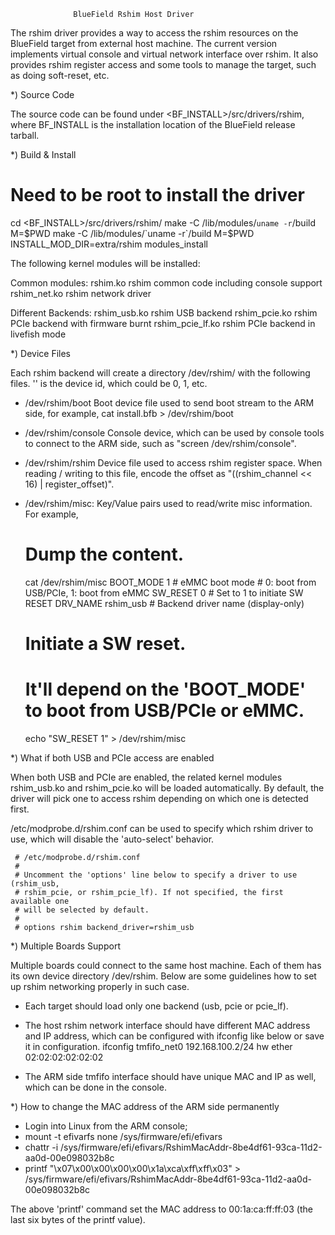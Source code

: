                   BlueField Rshim Host Driver

The rshim driver provides a way to access the rshim resources on
the BlueField target from external host machine. The current version
implements virtual console and virtual network interface over rshim.
It also provides rshim register access and some tools to manage the
target, such as doing soft-reset, etc.

*) Source Code

The source code can be found under <BF_INSTALL>/src/drivers/rshim,
where BF_INSTALL is the installation location of the BlueField
release tarball.

*) Build & Install

  # Need to be root to install the driver
  cd <BF_INSTALL>/src/drivers/rshim/
  make -C /lib/modules/`uname -r`/build M=$PWD
  make -C /lib/modules/`uname -r`/build M=$PWD INSTALL_MOD_DIR=extra/rshim modules_install

  The following kernel modules will be installed:

  Common modules:
    rshim.ko           rshim common code including console support
    rshim_net.ko       rshim network driver

  Different Backends:
    rshim_usb.ko       rshim USB backend
    rshim_pcie.ko      rshim PCIe backend with firmware burnt
    rshim_pcie_lf.ko   rshim PCIe backend in livefish mode

*) Device Files

  Each rshim backend will create a directory /dev/rshim<N>/ with the
  following files. '<N>' is the device id, which could be 0, 1, etc.

  - /dev/rshim<N>/boot
  Boot device file used to send boot stream to the ARM side, for example,
    cat install.bfb > /dev/rshim<N>/boot

  - /dev/rshim<N>/console
  Console device, which can be used by console tools to connect to the ARM side,
  such as "screen /dev/rshim<N>/console".

  - /dev/rshim<N>/rshim
  Device file used to access rshim register space. When reading / writing to
  this file, encode the offset as "((rshim_channel << 16) | register_offset)".

  - /dev/rshim<N>/misc:
  Key/Value pairs used to read/write misc information. For example,
    # Dump the content.
    cat /dev/rshim<N>/misc
      BOOT_MODE 1                   # eMMC boot mode
                                    #   0: boot from USB/PCIe, 1: boot from eMMC
      SW_RESET  0                   # Set to 1 to initiate SW RESET
      DRV_NAME  rshim_usb           # Backend driver name (display-only)

    # Initiate a SW reset.
    # It'll depend on the 'BOOT_MODE' to boot from USB/PCIe or eMMC.
    echo "SW_RESET 1" > /dev/rshim<N>/misc

*) What if both USB and PCIe access are enabled

  When both USB and PCIe are enabled, the related kernel modules rshim_usb.ko
  and rshim_pcie.ko will be loaded automatically. By default, the driver will
  pick one to access rshim depending on which one is detected first.

  /etc/modprobe.d/rshim.conf can be used to specify which rshim driver to use,
  which will disable the 'auto-select' behavior.

     # /etc/modprobe.d/rshim.conf
     #
     # Uncomment the 'options' line below to specify a driver to use (rshim_usb,
     # rshim_pcie, or rshim_pcie_lf). If not specified, the first available one
     # will be selected by default.
     #
     # options rshim backend_driver=rshim_usb

*) Multiple Boards Support

  Multiple boards could connect to the same host machine. Each of them has its
  own device directory /dev/rshim<N>. Below are some guidelines how to set up
  rshim networking properly in such case.

  - Each target should load only one backend (usb, pcie or pcie_lf).

  - The host rshim network interface should have different MAC address and IP
    address, which can be configured with ifconfig like below or save it in
    configuration.
      ifconfig tmfifo_net0 192.168.100.2/24 hw ether 02:02:02:02:02:02

  - The ARM side tmfifo interface should have unique MAC and IP as well, which
    can be done in the console.

*) How to change the MAC address of the ARM side permanently

  - Login into Linux from the ARM console;
  - mount -t efivarfs none /sys/firmware/efi/efivars
  - chattr -i /sys/firmware/efi/efivars/RshimMacAddr-8be4df61-93ca-11d2-aa0d-00e098032b8c
  - printf "\x07\x00\x00\x00\x00\x1a\xca\xff\xff\x03" > \
      /sys/firmware/efi/efivars/RshimMacAddr-8be4df61-93ca-11d2-aa0d-00e098032b8c

  The above 'printf' command set the MAC address to 00:1a:ca:ff:ff:03 (the last
  six bytes of the printf value).
